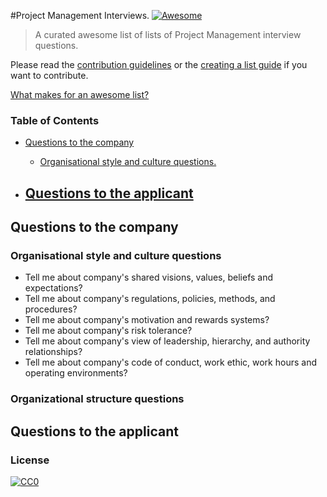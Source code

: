 #Project Management Interviews. [![Awesome](https://cdn.rawgit.com/sindresorhus/awesome/d7305f38d29fed78fa85652e3a63e154dd8e8829/media/badge.svg)](https://github.com/sindresorhus/awesome)

> A curated awesome list of lists of Project Management interview questions.

Please read the [contribution guidelines](contributing.md) or the [creating a list guide](create-list.md) if you want to contribute.

[What makes for an awesome list?](awesome.md)


### Table of Contents

- [Questions to the company](#questions-to-the-company)
  - [Organisational style and culture questions.](#organisational-style-and-culture-questions)


- [Questions to the applicant](#questions-to-the-applicant)
  - 


## Questions to the company

### Organisational style and culture questions

* Tell me about company's shared visions, values, beliefs and expectations?
* Tell me about company's regulations, policies, methods, and procedures?
* Tell me about company's motivation and rewards systems?
* Tell me about company's risk tolerance?
* Tell me about company's view of leadership, hierarchy, and authority relationships?
* Tell me about company's code of conduct, work ethic, work hours and operating environments?

### Organizational structure questions


## Questions to the applicant

### License

[![CC0](https://i.creativecommons.org/p/zero/1.0/88x31.png)](https://creativecommons.org/publicdomain/zero/1.0/)
